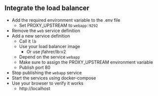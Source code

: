 ## Integrate the load balancer
* Add the required environment variable to the .env file
  * Set PROXY_UPSTREAM to `webapp:9292`
* Remove the `web` service definition
* Add a new service definition
  * Call it `lb`
  * Use your load balancer image
    * Or use jfahrer/lb:v2
  * Depend on the service `webapp`
  * Make sure to assign the PROXY_UPSTREAM environment variable
  * Publish port 80
* Stop publishing the `webapp` service
* Start the services using docker-compose
* Use your browser to verify it works
  * http://localhost
